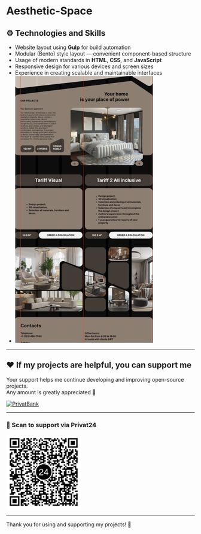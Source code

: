 # Aesthetic-Space
## ⚙️ Technologies and Skills

- Website layout using **Gulp** for build automation  
- Modular (Bento) style layout — convenient component-based structure  
- Usage of modern standards in **HTML**, **CSS**, and **JavaScript**  
- Responsive design for various devices and screen sizes  
- Experience in creating scalable and maintainable interfaces
- ![Главный экран](docs/images/bento.png)
---

## ❤️ If my projects are helpful, you can support me

Your support helps me continue developing and improving open-source projects.  
Any amount is greatly appreciated 🙏

[![PrivatBank](https://img.shields.io/badge/Support-💳%20PrivatBank-blue)](https://www.privat24.ua/send/hxt42) 

---

### 📱 Scan to support via Privat24

<a href="https://www.privat24.ua/send/hxt42">
  <img src="docs/images/privat_support_qr.png" alt="QR code" width="200" />
</a>

---
Thank you for using and supporting my projects! 🚀
